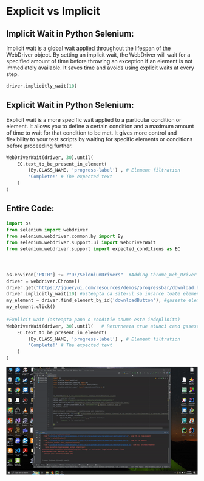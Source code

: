 # Explicit vs Implicit

## Implicit Wait in Python Selenium:

Implicit wait is a global wait applied throughout the lifespan of the WebDriver object. By setting an implicit wait, the WebDriver will wait for a specified amount of time before throwing an exception if an element is not immediately available. It saves time and avoids using explicit waits at every step.

```python
driver.implicitly_wait(10)
```

## Explicit Wait in Python Selenium:

Explicit wait is a more specific wait applied to a particular condition or element. It allows you to define a certain condition and a maximum amount of time to wait for that condition to be met. It gives more control and flexibility to your test scripts by waiting for specific elements or conditions before proceeding further.

```python
WebDriverWait(driver, 30).until( 
    EC.text_to_be_present_in_element(
        (By.CLASS_NAME, 'progress-label') , # Element filtration
        'Complete!' # The expected text
    )
)
```

## Entire Code:

```python
import os
from selenium import webdriver
from selenium.webdriver.common.by import By
from selenium.webdriver.support.ui import WebDriverWait
from selenium.webdriver.support import expected_conditions as EC



os.environ['PATH'] += r"D:/SeleniumDrivers"  #Adding Chrome_Web_Driver to path
driver = webdriver.Chrome()
driver.get("https://jqueryui.com/resources/demos/progressbar/download.html")
driver.implicitly_wait(10) #asteapta ca site-ul sa incarce toate elementele folosite in taskuri
my_element = driver.find_element_by_id('downloadButton'); #gaseste elementul dupa id
my_element.click()

#Explicit wait (asteapta pana o conditie anume este indeplinita)
WebDriverWait(driver, 30).until(   # Returneaza true atunci cand gaseste elementul de tip text(div) dat prin class name , cu valoarea 'Complete!'
    EC.text_to_be_present_in_element(
        (By.CLASS_NAME, 'progress-label') , # Element filtration
        'Complete!' # The expected text
    )
)
```

![](https://github.com/Razvan03/Selenium-Basics---Web-Scraping-Bots-Browser-Automation-Testing/blob/main/Selenium_Basics_1/Gif1.gif)
